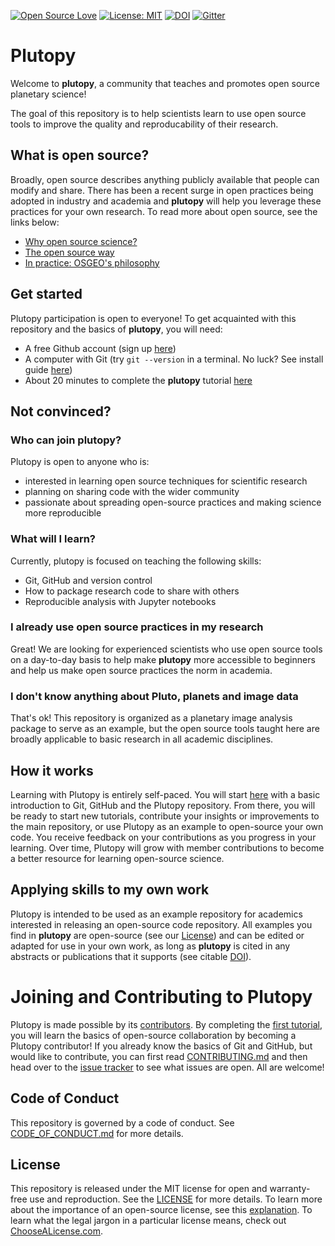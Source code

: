 [![Open Source Love](https://badges.frapsoft.com/os/v1/open-source.png?v=103)](https://github.com/ellerbrock/open-source-badges/)
[![License: MIT](https://img.shields.io/badge/License-MIT-green.svg)](https://opensource.org/licenses/MIT)
[![DOI](https://zenodo.org/badge/160094716.svg)](https://zenodo.org/badge/latestdoi/160094716)
[![Gitter](https://badges.gitter.im/plutopy/community.svg)](https://gitter.im/plutopy/community?utm_source=badge&utm_medium=badge&utm_campaign=pr-badge)

# Plutopy 

Welcome to **plutopy**, a community that teaches and promotes open source planetary science!

The goal of this repository is to help scientists learn to use open source tools to improve the quality and reproducability of their research.

## What is open source?
Broadly, open source describes anything publicly available that people can modify and share. There has been a recent surge in open practices being adopted in industry and academia and **plutopy** will help you leverage these practices for your own research. To read more about open source, see the links below:

- [Why open source science?](https://opensource.com/resources/open-science)
- [The open source way](https://opensource.com/open-source-way)
- [In practice: OSGEO's philosophy](https://www.osgeo.org/about/what-is-open-source/)

## Get started
Plutopy participation is open to everyone! To get acquainted with this repository and the basics of **plutopy**, you will need:

- A free Github account (sign up [here](https://github.com/join))
- A computer with Git (try `git --version` in a terminal. No luck? See install guide [here](https://www.atlassian.com/git/tutorials/install-git))
- About 20 minutes to complete the **plutopy** tutorial [here](https://github.com/cjtu/plutopy/issues/1)

## Not convinced?

### Who can join plutopy?
Plutopy is open to anyone who is:

- interested in learning open source techniques for scientific research
- planning on sharing code with the wider community
- passionate about spreading open-source practices and making science more reproducible

### What will I learn?
Currently, plutopy is focused on teaching the following skills:

- Git, GitHub and version control
- How to package research code to share with others
- Reproducible analysis with Jupyter notebooks

### I already use open source practices in my research
Great! We are looking for experienced scientists who use open source tools on a day-to-day basis to help make **plutopy** more accessible to beginners and help us make open source practices the norm in academia.

### I don't know anything about Pluto, planets and image data
That's ok! This repository is organized as a planetary image analysis package to serve as an example, but the open source tools taught here are broadly applicable to basic research in all academic disciplines.

## How it works
Learning with Plutopy is entirely self-paced. You will start [here](https://github.com/cjtu/plutopy/issues/1) with a basic introduction to Git, GitHub and the Plutopy repository. From there, you will be ready to start new tutorials, contribute your insights or improvements to the main repository, or use Plutopy as an example to open-source your own code. You receive feedback on your contributions as you progress in your learning. Over time, Plutopy will grow with member contributions to become a better resource for learning open-source science.

## Applying skills to my own work
Plutopy is intended to be used as an example repository for academics interested in releasing an open-source code repository. All examples you find in **plutopy** are open-source (see our [License](#License)) and can be edited or adapted for use in your own work, as long as **plutopy** is cited in any abstracts or publications that it supports (see citable [DOI](https://zenodo.org/badge/latestdoi/160094716)). 

# Joining and Contributing to Plutopy
Plutopy is made possible by its [contributors](./CONTRIBUTORS.md). By completing the [first tutorial](https://github.com/cjtu/plutopy/issues/1), you will learn the basics of open-source collaboration by becoming a Plutopy contributor! If you already know the basics of Git and GitHub, but would like to contribute, you can first read [CONTRIBUTING.md](./CONTRIBUTING.md) and then head over to the [issue tracker](https://github.com/cjtu/plutopy/issues) to see what issues are open. All are welcome!

## Code of Conduct
This repository is governed by a code of conduct. See [CODE_OF_CONDUCT.md](./CODE_OF_CONDUCT.md) for more details.

## License
This repository is released under the MIT license for open and warranty-free use and reproduction. See the [LICENSE](./LICENSE) for more details. To learn more about the importance of an open-source license, see this [explanation](https://choosealicense.com/no-permission/). To learn what the legal jargon in a particular license means, check out [ChooseALicense.com](https://choosealicense.com).

